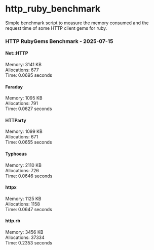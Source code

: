 # http_ruby_benchmark

Simple benchmark script to measure the memory consumed and the request time of some HTTP client gems for ruby.

<!-- benchmark-results -->

### HTTP RubyGems Benchmark - 2025-07-15
#### Net::HTTP
Memory: 3141 KB <br />Allocations: 677 <br />Time: 0.0695 seconds 
#### Faraday
Memory: 1095 KB <br />Allocations: 791 <br />Time: 0.0627 seconds 
#### HTTParty
Memory: 1099 KB <br />Allocations: 671 <br />Time: 0.0655 seconds 
#### Typhoeus
Memory: 2110 KB <br />Allocations: 726 <br />Time: 0.0646 seconds 
#### httpx
Memory: 1125 KB <br />Allocations: 1158 <br />Time: 0.0647 seconds 
#### http.rb
Memory: 3456 KB <br />Allocations: 37334 <br />Time: 0.2353 seconds 
